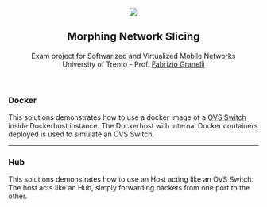<p align="center">
  <a href="">
    <img src="https://github.com/pietrolechthaler/UniTn-MorphingNetworkSlices/blob/main/logo.png">
  </a>
  <h2 align="center">Morphing Network Slicing</h2>

  <p align="center">
  Exam project for Softwarized and Virtualized Mobile Networks 
  <br>University of Trento - Prof. <a href="https://www.granelli-lab.org/staff/fabrizio-granelli">Fabrizio Granelli</a>
  </p>
</p>
<br>

### Docker

This solutions demonstrates how to use a docker image of a [OVS Switch](https://hub.docker.com/r/openvswitch/ovs) inside Dockerhost instance.
The Dockerhost with internal Docker containers deployed is used to simulate an OVS Switch. 

<hr>

### Hub

This solutions demonstrates how to use an Host acting like an OVS Switch.
The host acts like an Hub, simply forwarding packets from one port to the other.


